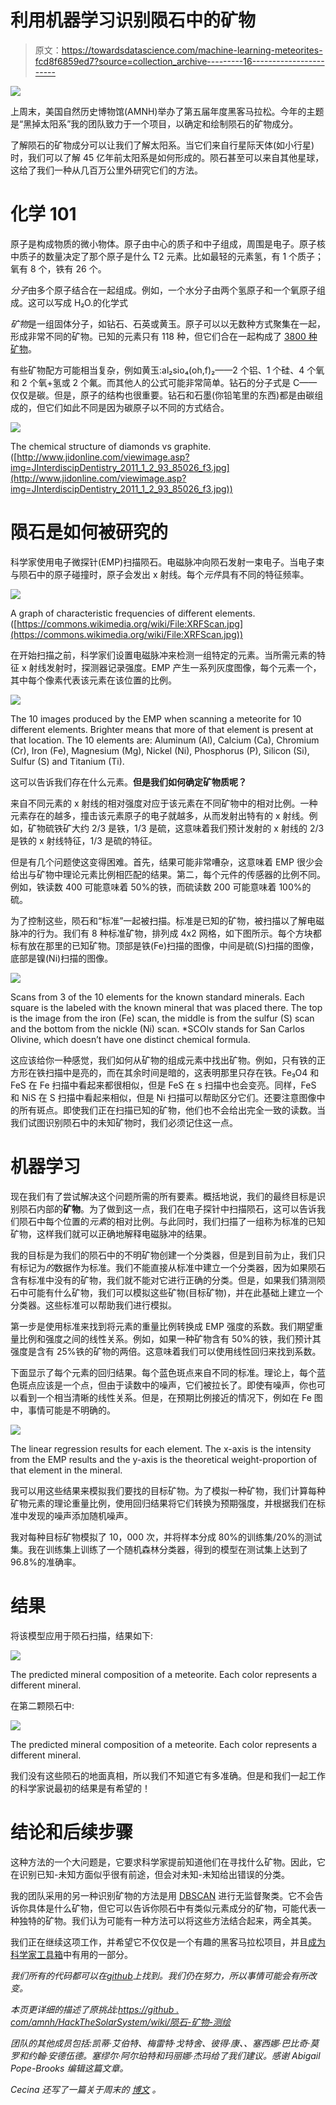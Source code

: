 # 利用机器学习识别陨石中的矿物

> 原文：<https://towardsdatascience.com/machine-learning-meteorites-fcd8f6859ed7?source=collection_archive---------16----------------------->

![](img/e3a956ea6d58939f7590b4dda5c98c93.png)

上周末，美国自然历史博物馆(AMNH)举办了第五届年度黑客马拉松。今年的主题是“黑掉太阳系”我的团队致力于一个项目，以确定和绘制陨石的矿物成分。

了解陨石的矿物成分可以让我们了解太阳系。当它们来自行星际天体(如小行星)时，我们可以了解 45 亿年前太阳系是如何形成的。陨石甚至可以来自其他星球，这给了我们一种从几百万公里外研究它们的方法。

# 化学 101

原子是构成物质的微小物体。原子由中心的质子和中子组成，周围是电子。原子核中质子的数量决定了那个原子是什么 T2 元素。比如最轻的元素氢，有 1 个质子；氧有 8 个，铁有 26 个。

*分子*由多个原子结合在一起组成。例如，一个水分子由两个氢原子和一个氧原子组成。这可以写成 H₂O.的化学式

*矿物*是一组固体分子，如钻石、石英或黄玉。原子可以以无数种方式聚集在一起，形成非常不同的矿物。已知的元素只有 118 种，但它们合在一起构成了 [3800 种矿物](http://www.minsocam.org/MSA/collectors_corner/faq/faqmingen.htm)。

有些矿物配方可能相当复杂，例如黄玉:al₂sio₄(oh,f)₂——2 个铝、1 个硅、4 个氧和 2 个氧+氢或 2 个氟。而其他人的公式可能非常简单。钻石的分子式是 C——仅仅是碳。但是，原子的结构也很重要。钻石和石墨(你铅笔里的东西)都是由碳组成的，但它们如此不同是因为碳原子以不同的方式结合。

![](img/b43139763cfe9ba2aa247208fa345ef7.png)

The chemical structure of diamonds vs graphite. ([http://www.jidonline.com/viewimage.asp?img=JInterdiscipDentistry_2011_1_2_93_85026_f3.jpg](http://www.jidonline.com/viewimage.asp?img=JInterdiscipDentistry_2011_1_2_93_85026_f3.jpg))

# 陨石是如何被研究的

科学家使用电子微探针(EMP)扫描陨石。电磁脉冲向陨石发射一束电子。当电子束与陨石中的原子碰撞时，原子会发出 x 射线。每个*元件*具有不同的特征频率。

![](img/be6e8a8ea3f3db45355164ab102eb9c9.png)

A graph of characteristic frequencies of different elements. ([https://commons.wikimedia.org/wiki/File:XRFScan.jpg](https://commons.wikimedia.org/wiki/File:XRFScan.jpg))

在开始扫描之前，科学家们设置电磁脉冲来检测一组特定的元素。当所需元素的特征 x 射线发射时，探测器记录强度。EMP 产生一系列灰度图像，每个元素一个，其中每个像素代表该元素在该位置的比例。

![](img/34b0c4885e092089bd4575d6d676696b.png)

The 10 images produced by the EMP when scanning a meteorite for 10 different elements. Brighter means that more of that element is present at that location. The 10 elements are: Aluminum (Al), Calcium (Ca), Chromium (Cr), Iron (Fe), Magnesium (Mg), Nickel (Ni), Phosphorus (P), Silicon (Si), Sulfur (S) and Titanium (Ti).

这可以告诉我们存在什么元素。**但是我们如何确定矿物质呢？**

来自不同元素的 x 射线的相对强度对应于该元素在不同矿物中的相对比例。一种元素存在的越多，撞击该元素原子的电子就越多，从而发射出特有的 x 射线。例如，矿物硫铁矿大约 2/3 是铁，1/3 是硫，这意味着我们预计发射的 x 射线的 2/3 是铁的 x 射线特征，1/3 是硫的特征。

但是有几个问题使这变得困难。首先，结果可能非常嘈杂，这意味着 EMP 很少会给出与矿物中理论元素比例相匹配的结果。第二，每个元件的传感器的比例不同。例如，铁读数 400 可能意味着 50%的铁，而硫读数 200 可能意味着 100%的硫。

为了控制这些，陨石和“标准”一起被扫描。标准是已知的矿物，被扫描以了解电磁脉冲的行为。我们有 8 种标准矿物，排列成 4x2 网格，如下图所示。每个方块都标有放在那里的已知矿物。顶部是铁(Fe)扫描的图像，中间是硫(S)扫描的图像，底部是镍(Ni)扫描的图像。

![](img/6fbe6d2c40107331d9d433f6b0a487d1.png)

Scans from 3 of the 10 elements for the known standard minerals. Each square is the labeled with the known mineral that was placed there. The top is the image from the iron (Fe) scan, the middle is from the sulfur (S) scan and the bottom from the nickle (Ni) scan. *SCOlv stands for San Carlos Olivine, which doesn’t have one distinct chemical formula.

这应该给你一种感觉，我们如何从矿物的组成元素中找出矿物。例如，只有铁的正方形在铁扫描中是亮的，而在其余时间是暗的，这表明那里只存在铁。Fe₃O4 和 FeS 在 Fe 扫描中看起来都很相似，但是 FeS 在 s 扫描中也会变亮。同样，FeS 和 NiS 在 S 扫描中看起来相似，但是 Ni 扫描可以帮助区分它们。还要注意图像中的所有斑点。即使我们正在扫描已知的矿物，他们也不会给出完全一致的读数。当我们试图识别陨石中的未知矿物时，我们必须记住这一点。

# 机器学习

现在我们有了尝试解决这个问题所需的所有要素。概括地说，我们的最终目标是识别陨石内部的**矿物**。为了做到这一点，我们在电子探针中扫描陨石，这可以告诉我们陨石中每个位置的*元素*的相对比例。与此同时，我们扫描了一组称为标准的已知矿物，这样我们就可以正确地解释电磁脉冲的结果。

我的目标是为我们的陨石中的不明矿物创建一个分类器，但是到目前为止，我们只有标记为*的*数据作为标准。我们不能直接从标准中建立一个分类器，因为如果陨石含有标准中没有的矿物，我们就不能对它进行正确的分类。但是，如果我们猜测陨石中可能有什么矿物，我们可以模拟这些矿物(目标矿物)，并在此基础上建立一个分类器。这些标准可以帮助我们进行模拟。

第一步是使用标准来找到将元素的重量比例转换成 EMP 强度的系数。我们期望重量比例和强度之间的线性关系。例如，如果一种矿物含有 50%的铁，我们预计其强度是含有 25%铁的矿物的两倍。这意味着我们可以使用线性回归来找到系数。

下面显示了每个元素的回归结果。每个蓝色斑点来自不同的标准。理论上，每个蓝色斑点应该是一个点，但由于读数中的噪声，它们被拉长了。即使有噪声，你也可以看到一个相当清晰的线性关系。但是，在预期比例接近的情况下，例如在 Fe 图中，事情可能是不明确的。

![](img/35413f001aac17cdff1221e194ee11d8.png)

The linear regression results for each element. The x-axis is the intensity from the EMP results and the y-axis is the theoretical weight-proportion of that element in the mineral.

我可以用这些结果来模拟我们要找的目标矿物。为了模拟一种矿物，我们计算每种矿物元素的理论重量比例，使用回归结果将它们转换为预期强度，并根据我们在标准中发现的噪声添加随机噪声。

我对每种目标矿物模拟了 10，000 次，并将样本分成 80%的训练集/20%的测试集。我在训练集上训练了一个随机森林分类器，得到的模型在测试集上达到了 96.8%的准确率。

# **结果**

将该模型应用于陨石扫描，结果如下:

![](img/a9689a8ce605d67144eb11a99d6c915c.png)

The predicted mineral composition of a meteorite. Each color represents a different mineral.

在第二颗陨石中:

![](img/298d3f710cfeb5d9af23c5f9a51cc63f.png)

The predicted mineral composition of a meteorite. Each color represents a different mineral.

我们没有这些陨石的地面真相，所以我们不知道它有多准确。但是和我们一起工作的科学家说最初的结果是有希望的！

# 结论和后续步骤

这种方法的一个大问题是，它要求科学家提前知道他们在寻找什么矿物。因此，它在识别已知-未知方面似乎很有前途，但会对未知-未知给出错误的分类。

我的团队采用的另一种识别矿物的方法是用 [DBSCAN](https://en.wikipedia.org/wiki/DBSCAN) 进行无监督聚类。它不会告诉你具体是什么矿物，但它可以告诉你陨石中有类似元素成分的矿物，可能代表一种独特的矿物。我们认为可能有一种方法可以将这些方法结合起来，两全其美。

我们正在继续这项工作，并希望它不仅仅是一个有趣的黑客马拉松项目，并且[成为科学家工具箱](https://twitter.com/mik3caprio/status/1095105448980762624)中有用的一部分。

*我们所有的代码都可以在*[*github*](https://github.com/HackTheSolarSystem/MineralMapping)*上找到。我们仍在努力，所以事情可能会有所改变。*

*本页更详细的描述了原挑战:*[*https://github . com/amnh/HackTheSolarSystem/wiki/陨石-矿物-测绘*](https://github.com/amnh/HackTheSolarSystem/wiki/Meteorite-Mineral-Mapping)

*团队的其他成员包括:凯蒂·艾伯特、梅雷特·戈特舍、彼得·康、、塞西娜·巴比奇·莫罗和约翰·安德伍德。塞缪尔·阿尔珀特和玛丽娜·杰玛给了我们建议。感谢 Abigail Pope-Brooks 编辑这篇文章。*

*Cecina 还写了一篇关于周末的* [*博文*](https://babichmorrowc.github.io/post/2019-02-14-hackathon/) *。*